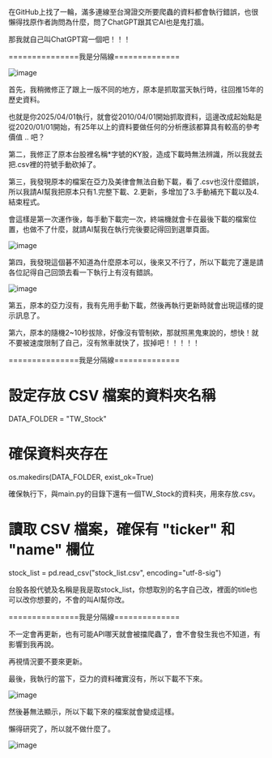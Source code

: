 在GitHub上找了一輪，滿多連線至台灣證交所要爬蟲的資料都會執行錯誤，也很懶得找原作者詢問為什麼，問了ChatGPT跟其它AI也是鬼打牆。

那我就自己叫ChatGPT寫一個吧！！！

===============我是分隔線==============

![image](https://github.com/user-attachments/assets/0bf9b25f-d199-4389-a530-bf582d7c215c)

首先，我稍微修正了跟上一版不同的地方，原本是抓取當天執行時，往回推15年的歷史資料。

也就是你2025/04/01執行，就會從2010/04/01開始抓取資料，這邊改成起始點是從2020/01/01開始，有25年以上的資料要做任何的分析應該都算具有較高的參考價值 .. 吧？

第二，我修正了原本台股裡名稱*字號的KY股，造成下載時無法辨識，所以我就去把.csv裡的符號手動砍掉了。

第三，我發現原本的檔案在亞力及美律會無法自動下載，看了.csv也沒什麼錯誤，所以我請AI幫我把原本只有1.完整下載、2.更新，多增加了3.手動補充下載以及4.結束程式。

會這樣是第一次運作後，每手動下載完一次，終端機就會卡在最後下載的檔案位置，也做不了什麼，就請AI幫我在執行完後要記得回到選單頁面。

![image](https://github.com/user-attachments/assets/8c6428f5-78c7-493d-b96a-0309aef59f6b)

第四，我發現這個碁不知道為什麼原本可以，後來又不行了，所以下載完了還是請各位記得自己回頭去看一下執行上有沒有錯誤。

![image](https://github.com/user-attachments/assets/44da6711-4861-4fe0-9ac3-49a121b8565d)

第五，原本的亞力沒有，我有先用手動下載，然後再執行更新時就會出現這樣的提示訊息了。

第六，原本的隨機2~10秒拔除，好像沒有管制欸，那就照黑鬼東說的，想快！就不要被速度限制了自己，沒有煞車就快了，拔掉吧！！！！！

===============我是分隔線==============

# 設定存放 CSV 檔案的資料夾名稱
DATA_FOLDER = "TW_Stock"

# 確保資料夾存在
os.makedirs(DATA_FOLDER, exist_ok=True)

確保執行下，與main.py的目錄下還有一個TW_Stock的資料夾，用來存放.csv。

# 讀取 CSV 檔案，確保有 "ticker" 和 "name" 欄位
stock_list = pd.read_csv("stock_list.csv", encoding="utf-8-sig")

台股各股代號及名稱是我是取stock_list，你想取別的名字自己改，裡面的title也可以改你想要的，不會的叫AI幫你改。

===============我是分隔線==============

不一定會再更新，也有可能API哪天就會被擋爬蟲了，會不會發生我也不知道，有影響到我再說。

再視情況要不要來更新。

最後，我執行的當下，亞力的資料確實沒有，所以下載不下來。

![image](https://github.com/user-attachments/assets/a755b23c-aa66-4852-8af5-a8c724db4f2e)

然後碁無法顯示，所以下載下來的檔案就會變成這樣。

懶得研究了，所以就不做什麼了。

![image](https://github.com/user-attachments/assets/af4c6055-ce07-4536-bd04-d4774fa99ec7)
